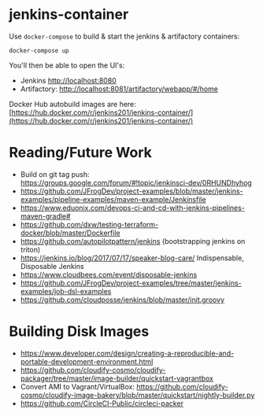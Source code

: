 # jenkins-container

Use `docker-compose` to build & start the jenkins & artifactory containers:

    docker-compose up

You'll then be able to open the UI's:

* Jenkins [http://localhost:8080](http://localhost:8080)
* Artifactory: [http://localhost:8081/artifactory/webapp/#/home](http://localhost:8081/artifactory/webapp/#/home)

Docker Hub autobuild images are here: [https://hub.docker.com/r/jenkins201/jenkins-container/](https://hub.docker.com/r/jenkins201/jenkins-container/)
# Reading/Future Work

* Build on git tag push: https://groups.google.com/forum/#!topic/jenkinsci-dev/0RHUNDhyhog
* https://github.com/JFrogDev/project-examples/blob/master/jenkins-examples/pipeline-examples/maven-example/Jenkinsfile
* https://www.eduonix.com/devops-ci-and-cd-with-jenkins-pipelines-maven-gradle#
* https://github.com/dxw/testing-terraform-docker/blob/master/Dockerfile
* https://github.com/autopilotpattern/jenkins (bootstrapping jenkins on triton)
* https://jenkins.io/blog/2017/07/17/speaker-blog-care/ Indispensable, Disposable Jenkins
* https://www.cloudbees.com/event/disposable-jenkins
* https://github.com/JFrogDev/project-examples/tree/master/jenkins-examples/job-dsl-examples
* https://github.com/cloudposse/jenkins/blob/master/init.groovy

# Building Disk Images

* https://www.developer.com/design/creating-a-reproducible-and-portable-development-environment.html
* https://github.com/cloudify-cosmo/cloudify-packager/tree/master/image-builder/quickstart-vagrantbox
* Convert AMI to Vagrant/VirtualBox: https://github.com/cloudify-cosmo/cloudify-image-bakery/blob/master/quickstart/nightly-builder.py
* https://github.com/CircleCI-Public/circleci-packer

